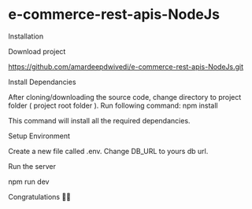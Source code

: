 # e-commerce-rest-apis-NodeJs

Installation

Download project

https://github.com/amardeepdwivedi/e-commerce-rest-apis-NodeJs.git

Install Dependancies

After cloning/downloading the source code, change directory to project folder ( project root folder ). Run following command: npm install

This command will install all the required dependancies.

Setup Environment

Create a new file called .env. Change DB_URL to yours db url.

Run the server

npm run dev

Congratulations 🎊🎉
